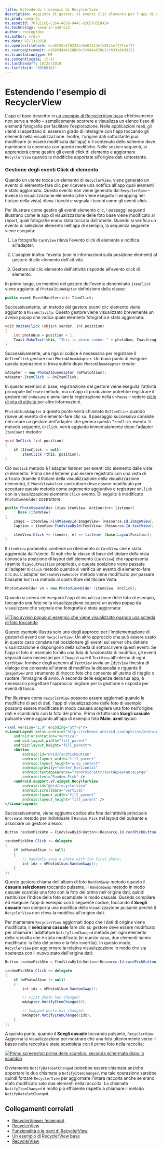 ```yaml
---
title: Estendendo l'esempio di RecyclerView
description: Aggiunta di gestori di eventi clic elemento per l'app di esempio di RecyclerView.
ms.prod: xamarin
ms.assetid: 707EE1CE-C164-485B-944C-82C6795E8A24
ms.technology: xamarin-android
author: conceptdev
ms.author: crdun
ms.date: 07/13/2018
ms.openlocfilehash: eca0f58a470228ce8e6331defe88c1ef727cef57
ms.sourcegitcommit: e268fd44422d0bbc7c944a678e2cc633a0493122
ms.translationtype: MT
ms.contentlocale: it-IT
ms.lasthandoff: 10/25/2018
ms.locfileid: "50105181"
---
```

# <a name="extending-the-recyclerview-example"></a>Estendendo l'esempio di RecyclerView


L'app di base descritto in [un esempio di RecyclerView base](~/android/user-interface/layouts/recycler-view/recyclerview-example.md) effettivamente non serve a molto &ndash; semplicemente scorrere e visualizza un elenco fisso di elementi fotografia per facilitare l'esplorazione. Nelle applicazioni reali, gli utenti si aspettano di essere in grado di interagire con l'app toccando gli elementi nella visualizzazione. Inoltre, l'origine dati sottostante può modificare (o essere modificata dall'app) e il contenuto dello schermo deve mantenere la coerenza con queste modifiche. Nelle sezioni seguenti, si apprenderà come gestire gli eventi click di elemento e aggiornare `RecyclerView` quando le modifiche apportate all'origine dati sottostante.


### <a name="handling-item-click-events"></a>Gestione degli eventi Click di elemento

Quando un utente tocca un elemento di `RecyclerView`, viene generato un evento di elemento-fare clic per ricevere una notifica all'app quali elementi è stato aggiornato. Questo evento non viene generato dal `RecyclerView` &ndash; invece la visualizzazione elemento (che viene eseguito il wrapping nel titolare della vista) rileva i tocchi e segnala i tocchi come gli eventi click.

Per illustrare come gestire gli eventi elemento clic, i passaggi seguenti illustrano come le app di visualizzazione delle foto base viene modificato al report, quali fotografie erano stata toccata dall'utente. Quando si verifica un evento di selezione elemento nell'app di esempio, la sequenza seguente viene eseguita:

1.  La fotografia `CardView` rileva l'evento click di elemento e notifica all'adapter.

2.  L'adapter inoltra l'evento (con le informazioni sulla posizione elementi) al gestore di clic elemento dell'attività.

3.  Gestore dei clic elemento dell'attività risponde all'evento click di elemento.

In primo luogo, un membro del gestore dell'evento denominato `ItemClick` viene aggiunto al `PhotoAlbumAdapter` definizione della classe:

```csharp
public event EventHandler<int> ItemClick;
```

Successivamente, un metodo del gestore eventi clic elemento viene aggiunto a `MainActivity`.
Questo gestore viene visualizzato brevemente un avviso popup che indica quale elemento fotografia è stata aggiornata:

```csharp
void OnItemClick (object sender, int position)
{
    int photoNum = position + 1;
    Toast.MakeText(this, "This is photo number " + photoNum, ToastLength.Short).Show();
}

```

Successivamente, una riga di codice è necessaria per registrare il `OnItemClick` gestore con `PhotoAlbumAdapter`. Un buon punto di eseguire questa operazione si trova subito dopo `PhotoAlbumAdapter` creato: 

```csharp
mAdapter = new PhotoAlbumAdapter (mPhotoAlbum);
mAdapter.ItemClick += OnItemClick;

```

In questo esempio di base, registrazione del gestore viene eseguita l'attività principale `OnCreate` metodo, ma un'app di produzione potrebbe registrare il gestore nel `OnResume` e annullare la registrazione nella `OnPause` &ndash; vedere [ciclo di vita di attività ](~/android/app-fundamentals/activity-lifecycle/index.md) per altre informazioni.

`PhotoAlbumAdapter` a questo punto verrà chiamato `OnItemClick` quando riceve un evento di elemento-fare clic su. Il passaggio successivo consiste nel creare un gestore dell'adapter che genera questo `ItemClick` evento. Il metodo seguente, `OnClick`, verrà aggiunto immediatamente dopo l'adapter `ItemCount` metodo:

```csharp
void OnClick (int position)
{
    if (ItemClick != null)
        ItemClick (this, position);
}
```

Ciò `OnClick` metodo è l'adapter *listener* per eventi clic elemento dalle viste di elemento. Prima che il listener può essere registrato con una vista di articolo (tramite il titolare della visualizzazione della visualizzazione elemento), il `PhotoViewHolder` costruttore deve essere modificato per accettare questo metodo come argomento aggiuntivo e registrare `OnClick` con la visualizzazione elemento `Click` evento.
Di seguito è modificato `PhotoViewHolder` costruttore:

```csharp
public PhotoViewHolder (View itemView, Action<int> listener)
    : base (itemView)
{
    Image = itemView.FindViewById<ImageView> (Resource.Id.imageView);
    Caption = itemView.FindViewById<TextView> (Resource.Id.textView);

    itemView.Click += (sender, e) => listener (base.LayoutPosition);
}

```

Il `itemView` parametro contiene un riferimento di `CardView` che è stata aggiornata dall'utente. Si noti che la classe di base del titolare della vista conosca la posizione di layout dell'elemento (`CardView`) che rappresenta (tramite il `LayoutPosition` proprietà), e questa posizione viene passata all'adapter `OnClick` metodo quando si verifica un evento di elemento-fare clic su. L'adapter `OnCreateViewHolder` metodo viene modificato per passare l'adapter `OnClick` metodo al costruttore del titolare Vista:

```csharp
PhotoViewHolder vh = new PhotoViewHolder (itemView, OnClick);
```

Quando si creerà ed eseguirà l'app di visualizzazione delle foto di esempio, toccando una foto nella visualizzazione causerà un avviso popup da visualizzare che segnala che fotografia è stata aggiornata:

[![Tipo avviso popup di esempio che viene visualizzato quando una scheda di foto toccando](extending-the-example-images/01-photo-selected-sml.png)](extending-the-example-images/01-photo-selected.png#lightbox)

Questo esempio illustra solo uno degli approcci per l'implementazione di gestori di eventi con `RecyclerView`. Un altro approccio che può essere usato in questo caso consiste nel posizionare gli eventi sul server che detiene visualizzazione e dispongono della scheda di sottoscrivere questi eventi. Se l'app di foto di esempio fornito una foto di funzionalità di modifica, gli eventi separati sono necessari per il `ImageView` e il `TextView` all'interno di ogni `CardView`: fornisce degli accenni al `TextView` avvia un `EditView` finestra di dialogo che consente all'utente di modifica la didascalia e riguarda il `ImageView` uno strumento di ritocco foto che consente all'utente di ritaglio o ruotare l'immagine di avvio. A seconda delle esigenze della tua app, è necessario progettare l'approccio migliore per la gestione e risposta per eventi di tocco.

Per illustrare come `RecyclerView` possono essere aggiornati quando le modifiche di set di dati, l'app di visualizzazione delle foto di esempio possono essere modificate in modo casuale scegliere una foto nell'origine dati e scambiarlo con la foto del primo. Prima di tutto una **Scegli casuale** pulsante viene aggiunto all'app di esempio foto **Main. axml** layout:

```xml
<?xml version="1.0" encoding="utf-8"?>
<LinearLayout xmlns:android="http://schemas.android.com/apk/res/android"
    android:orientation="vertical"
    android:layout_width="fill_parent"
    android:layout_height="fill_parent">
    <Button
        android:id="@+id/randPickButton"
        android:layout_width="fill_parent"
        android:layout_height="wrap_content"
        android:gravity="center_horizontal"
        android:textAppearance="?android:attr/textAppearanceLarge"
        android:text="Random Pick" />
    <android.support.v7.widget.RecyclerView
        android:id="@+id/recyclerView"
        android:scrollbars="vertical"
        android:layout_width="fill_parent"
        android:layout_height="fill_parent" />
</LinearLayout>
```

Successivamente, viene aggiunto codice alla fine dell'attività principale `OnCreate` metodo per individuare il `Random Pick` nel layout del pulsante e associare un gestore a esso:

```csharp
Button randomPickBtn = FindViewById<Button>(Resource.Id.randPickButton);

randomPickBtn.Click += delegate
{
    if (mPhotoAlbum != null)
    {
        // Randomly swap a photo with the first photo:
        int idx = mPhotoAlbum.RandomSwap();
    }
};

```

Questo gestore chiama dell'album di foto `RandomSwap` metodo quando il **casuale selezionare** toccando pulsante. Il `RandomSwap` metodo in modo casuale scambia una foto con la foto del primo nell'origine dati, quindi restituisce l'indice della foto scambiate in modo casuale. Quando compilare ed eseguire l'app di esempio con il seguente codice, toccando il **Scegli casuale** non comporta una modifica della visualizzazione pulsante perché il `RecyclerView` non rileva la modifica all'origine dati.

Per mantenere `RecyclerView` aggiornati dopo che i dati di origine viene modificata, il **seleziona casuale** fare clic su gestore deve essere modificato per chiamare l'adattatore `NotifyItemChanged` metodo per ogni elemento della raccolta che è stato modificato (in questo caso, due elementi hanno modificato: la foto del primo e la foto invertita). In questo modo, `RecyclerView` per aggiornare la relativa visualizzazione in modo che sia coerenza con il nuovo stato dell'origine dati:

```csharp
Button randomPickBtn = FindViewById<Button>(Resource.Id.randPickButton);

randomPickBtn.Click += delegate
{
    if (mPhotoAlbum != null)
    {
        int idx = mPhotoAlbum.RandomSwap();

        // First photo has changed:
        mAdapter.NotifyItemChanged(0);

        // Swapped photo has changed:
        mAdapter.NotifyItemChanged(idx);
    }
};

```

A questo punto, quando il **Scegli casuale** toccando pulsante, `RecyclerView` Aggiorna la visualizzazione per mostrare che una foto ulteriormente verso il basso nella raccolta è stata scambiata con il primo foto nella raccolta:

[![Primo screenshot prima dello scambio, seconda schermata dopo lo scambio](extending-the-example-images/02-random-pick-sml.png)](extending-the-example-images/02-random-pick.png#lightbox)

Ovviamente `NotifyDataSetChanged` potrebbe essere chiamata anziché apportare le due chiamate a `NotifyItemChanged`, ma tale operazione sarebbe quindi forzare `RecyclerView` per aggiornare l'intera raccolta anche se erano stato modificato solo due elementi nella raccolta. La chiamata `NotifyItemChanged` è molto più efficiente rispetto a chiamare il metodo `NotifyDataSetChanged`.


## <a name="related-links"></a>Collegamenti correlati

- [RecyclerViewer (esempio)](https://developer.xamarin.com/samples/monodroid/android5.0/RecyclerViewer)
- [RecyclerView](~/android/user-interface/layouts/recycler-view/index.md)
- [Funzionalità e le parti di RecyclerView](~/android/user-interface/layouts/recycler-view/parts-and-functionality.md)
- [Un esempio di RecyclerView base](~/android/user-interface/layouts/recycler-view/recyclerview-example.md)
- [RecyclerView](https://developer.android.com/reference/android/support/v7/widget/RecyclerView.html)
